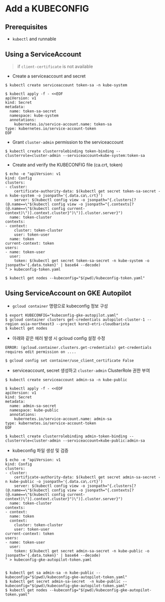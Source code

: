# Add a KUBECONFIG

## Prerequisites

* `kubectl` and runnable

## Using a ServiceAccount
> if `client-certificate` is not available

* Create a serviceaccount and secret
```
$ kubectl create serviceaccount token-sa -n kube-system

$ kubectl apply -f - <<EOF
apiVersion: v1
kind: Secret
metadata:
  name: token-sa-secret
  namespace: kube-system
  annotations:
    kubernetes.io/service-account.name: token-sa
type: kubernetes.io/service-account-token
EOF
```

* Grant `cluster-admin` permission to the serviceaccount

```
$ kubectl create clusterrolebinding token-binding --clusterrole=cluster-admin --serviceaccount=kube-system:token-sa
```

* Create and verify the KUBECONFIG file  (ca.crt, token)
```
$ echo -e "apiVersion: v1
kind: Config
clusters:
- cluster:
    certificate-authority-data: $(kubectl get secret token-sa-secret -n kube-system -o jsonpath='{.data.ca\.crt}')
    server: $(kubectl config view -o jsonpath="{.clusters[?(@.name==\"$(kubectl config view -o jsonpath="{.contexts[?(@.name==\"$(kubectl config current-context)\")].context.cluster}")\")].cluster.server}")
  name: token-cluster
contexts:
- context:
    cluster: token-cluster
    user: token-user
  name: token
current-context: token
users:
- name: token-user
  user:
    token: $(kubectl get secret token-sa-secret -n kube-system -o jsonpath='{.data.token}' | base64 --decode)
" > kubeconfig-token.yaml

$ kubectl get nodes --kubeconfig="$(pwd)/kubeconfig-token.yaml"
```

## Using ServiceAccount on GKE Autopilot

* `gcloud container` 명령으로 kubeconfig 정보 구성

```
$ export KUBECONFIG="kubeconfig-gke-autopilot.yaml"
$ gcloud container clusters get-credentials autopilot-cluster-1 --region asia-northeast3 --project kore3-etri-cloudbarista
$ kubectl get nodes
```

* 아래와 같은 에러 발생 시  gcloud config 설정 수정

```
ERROR: (gcloud.container.clusters.get-credentials) get-credentials requires edit permission on ....
```

```
$ gcloud config set container/use_client_certificate False
```

* serviceaccount, secret 생성하고 `cluster-admin` ClusterRole 권한 부여

```
$ kubectl create serviceaccount admin-sa -n kube-public

$ kubectl apply -f - <<EOF
apiVersion: v1
kind: Secret
metadata:
  name: admin-sa-secret
  namespace: kube-public
  annotations:
    kubernetes.io/service-account.name: admin-sa
type: kubernetes.io/service-account-token
EOF

$ kubectl create clusterrolebinding admin-token-binding --clusterrole=cluster-admin --serviceaccount=kube-public:admin-sa
```

* kubeconfig 파일 생성 및 검증

```
$ echo -e "apiVersion: v1
kind: Config
clusters:
- cluster:
    certificate-authority-data: $(kubectl get secret admin-sa-secret -n kube-public -o jsonpath='{.data.ca\.crt}')
    server: $(kubectl config view -o jsonpath="{.clusters[?(@.name==\"$(kubectl config view -o jsonpath="{.contexts[?(@.name==\"$(kubectl config current-context)\")].context.cluster}")\")].cluster.server}")
  name: token-cluster
contexts:
- context:
  name: token
  context:
    cluster: token-cluster
    user: token-user
current-context: token
users:
- name: token-user
  user:
    token: $(kubectl get secret admin-sa-secret -n kube-public -o jsonpath='{.data.token}' | base64 --decode)
" > kubeconfig-gke-autopilot-token.yaml


$ kubectl get sa admin-sa -n kube-public --kubeconfig="$(pwd)/kubeconfig-gke-autopilot-token.yaml"
$ kubectl get secret admin-sa-secret  -n kube-public --kubeconfig="$(pwd)/kubeconfig-gke-autopilot-token.yaml"
$ kubectl get nodes --kubeconfig="$(pwd)/kubeconfig-gke-autopilot-token.yaml"
```